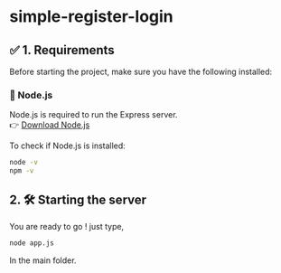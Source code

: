 # simple-register-login

## ✅ 1. Requirements

Before starting the project, make sure you have the following installed:

### 🔹 Node.js
Node.js is required to run the Express server.  
👉 [Download Node.js](https://nodejs.org/)

To check if Node.js is installed:
```bash
node -v
npm -v
```

## 2. 🛠️ Starting the server
You are ready to go ! just type,
```bash
node app.js
```
In the main folder.
